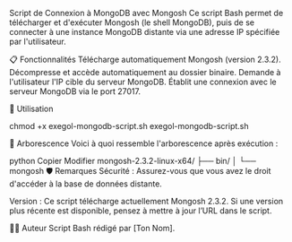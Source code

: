 Script de Connexion à MongoDB avec Mongosh
Ce script Bash permet de télécharger et d'exécuter Mongosh (le shell MongoDB), puis de se connecter à une instance MongoDB distante via une adresse IP spécifiée par l'utilisateur.

📋 Fonctionnalités
Télécharge automatiquement Mongosh (version 2.3.2).
Décompresse et accède automatiquement au dossier binaire.
Demande à l'utilisateur l'IP cible du serveur MongoDB.
Établit une connexion avec le serveur MongoDB via le port 27017.

🧪 Utilisation

chmod +x exegol-mongodb-script.sh
exegol-mongodb-script.sh

📂 Arborescence
Voici à quoi ressemble l'arborescence après exécution :

python
Copier
Modifier
mongosh-2.3.2-linux-x64/
├── bin/
│   └── mongosh
🛡️ Remarques
Sécurité : Assurez-vous que vous avez le droit d'accéder à la base de données distante.

Version : Ce script télécharge actuellement Mongosh 2.3.2. Si une version plus récente est disponible, pensez à mettre à jour l’URL dans le script.

🧑‍💻 Auteur
Script Bash rédigé par [Ton Nom].
